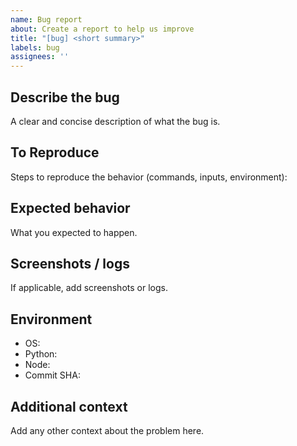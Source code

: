 ```yaml
---
name: Bug report
about: Create a report to help us improve
title: "[bug] <short summary>"
labels: bug
assignees: ''
---
```


## Describe the bug
A clear and concise description of what the bug is.

## To Reproduce
Steps to reproduce the behavior (commands, inputs, environment):

## Expected behavior
What you expected to happen.

## Screenshots / logs
If applicable, add screenshots or logs.

## Environment
- OS:
- Python:
- Node:
- Commit SHA:

## Additional context
Add any other context about the problem here.
